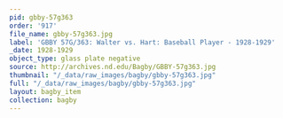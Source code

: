 ```yaml
---
pid: gbby-57g363
order: '917'
file_name: gbby-57g363.jpg
label: 'GBBY 57G/363: Walter vs. Hart: Baseball Player - 1928-1929'
_date: 1928-1929
object_type: glass plate negative
source: http://archives.nd.edu/Bagby/GBBY-57g363.jpg
thumbnail: "/_data/raw_images/bagby/gbby-57g363.jpg"
full: "/_data/raw_images/bagby/gbby-57g363.jpg"
layout: bagby_item
collection: bagby
---
```

